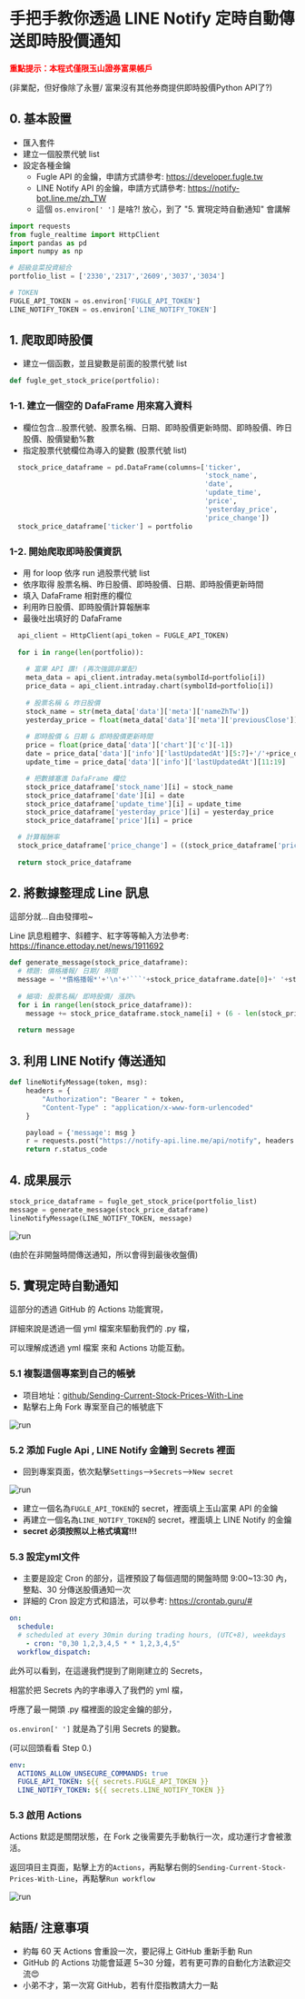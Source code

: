 # 手把手教你透過 LINE Notify 定時自動傳送即時股價通知
<span style="color:red;">**重點提示：本程式僅限玉山證券富果帳戶**</span>

(非業配，但好像除了永豐/ 富果沒有其他券商提供即時股價Python API了?)

## 0. 基本設置
- 匯入套件
- 建立一個股票代號 list
- 設定各種金鑰
  - Fugle API 的金鑰，申請方式請參考: https://developer.fugle.tw
  - LINE Notify API 的金鑰，申請方式請參考: https://notify-bot.line.me/zh_TW
  - 這個 `os.environ[' ']` 是啥?! 放心，到了 "5. 實現定時自動通知" 會講解

```python
import requests
from fugle_realtime import HttpClient
import pandas as pd
import numpy as np

# 超級韭菜投資組合
portfolio_list = ['2330','2317','2609','3037','3034']

# TOKEN
FUGLE_API_TOKEN = os.environ['FUGLE_API_TOKEN']
LINE_NOTIFY_TOKEN = os.environ['LINE_NOTIFY_TOKEN']
```

## 1. 爬取即時股價
- 建立一個函數，並且變數是前面的股票代號 list

```python
def fugle_get_stock_price(portfolio):
```

### 1-1. 建立一個空的 DafaFrame 用來寫入資料
- 欄位包含...股票代號、股票名稱、日期、即時股價更新時間、即時股價、昨日股價、股價變動%數
- 指定股票代號欄位為導入的變數 (股票代號 list)

```python
  stock_price_dataframe = pd.DataFrame(columns=['ticker', 
                                                'stock_name',
                                                'date',
                                                'update_time', 
                                                'price', 
                                                'yesterday_price', 
                                                'price_change'])
  stock_price_dataframe['ticker'] = portfolio
```
### 1-2. 開始爬取即時股價資訊
- 用 for loop 依序 run 過股票代號 list
- 依序取得 股票名稱、昨日股價、即時股價、日期、即時股價更新時間
- 填入 DafaFrame 相對應的欄位
- 利用昨日股價、即時股價計算報酬率
- 最後吐出填好的 DafaFrame

```python
  api_client = HttpClient(api_token = FUGLE_API_TOKEN)
  
  for i in range(len(portfolio)):
    
    # 富果 API 讚! (再次強調非業配)
    meta_data = api_client.intraday.meta(symbolId=portfolio[i])
    price_data = api_client.intraday.chart(symbolId=portfolio[i])
    
    # 股票名稱 & 昨日股價
    stock_name = str(meta_data['data']['meta']['nameZhTw'])
    yesterday_price = float(meta_data['data']['meta']['previousClose'])
    
    # 即時股價 & 日期 & 即時股價更新時間
    price = float(price_data['data']['chart']['c'][-1])
    date = price_data['data']['info']['lastUpdatedAt'][5:7]+'/'+price_data['data']['info']['lastUpdatedAt'][8:10]
    update_time = price_data['data']['info']['lastUpdatedAt'][11:19]

    # 把數據塞進 DafaFrame 欄位
    stock_price_dataframe['stock_name'][i] = stock_name
    stock_price_dataframe['date'][i] = date
    stock_price_dataframe['update_time'][i] = update_time
    stock_price_dataframe['yesterday_price'][i] = yesterday_price
    stock_price_dataframe['price'][i] = price

  # 計算報酬率
  stock_price_dataframe['price_change'] = ((stock_price_dataframe['price']/stock_price_dataframe['yesterday_price']-1)*100).astype('float').round(decimals = 2)
  
  return stock_price_dataframe
```

## 2. 將數據整理成 Line 訊息
這部分就...自由發揮啦~

Line 訊息粗體字、斜體字、紅字等等輸入方法參考: https://finance.ettoday.net/news/1911692

```python
def generate_message(stock_price_dataframe):
  # 標題: 價格播報/ 日期/ 時間
  message = '*價格播報*'+'\n'+'```'+stock_price_dataframe.date[0]+' '+stock_price_dataframe.update_time[0]+'```\n'
  
  # 細項: 股票名稱/ 即時股價/ 漲跌%
  for i in range(len(stock_price_dataframe)):
    message += stock_price_dataframe.stock_name[i] + (6 - len(stock_price_dataframe.stock_name[i]))*'  ' + str(stock_price_dataframe.price[i]) + (6 - len(str(stock_price_dataframe.price[i])))*'  ' +'( _' + str(stock_price_dataframe.price_change[i]) + '%_ )' + '\n'
  
  return message
```

## 3. 利用 LINE Notify 傳送通知

```python
def lineNotifyMessage(token, msg):
    headers = {
        "Authorization": "Bearer " + token, 
        "Content-Type" : "application/x-www-form-urlencoded"
    }

    payload = {'message': msg }
    r = requests.post("https://notify-api.line.me/api/notify", headers = headers, params = payload)
    return r.status_code
```

## 4. 成果展示

```python
stock_price_dataframe = fugle_get_stock_price(portfolio_list)
message = generate_message(stock_price_dataframe)
lineNotifyMessage(LINE_NOTIFY_TOKEN, message)
```
![run](https://s2.loli.net/2022/12/06/QgBqkdvthirKUD7.png)

(由於在非開盤時間傳送通知，所以會得到最後收盤價)

## 5. 實現定時自動通知

這部分的透過 GitHub 的 Actions 功能實現，

詳細來說是透過一個 yml 檔案來驅動我們的 .py 檔，

可以理解成透過 yml 檔案 來和 Actions 功能互動。

### 5.1 複製這個專案到自己的帳號
- 项目地址：[github/Sending-Current-Stock-Prices-With-Line](https://github.com/ryk001/Sending-Current-Stock-Prices-With-Line.git)
- 點擊右上角 Fork 專案至自己的帳號底下

![run](https://s2.loli.net/2022/12/06/1ta8qHFNBWjQuUb.png)

### 5.2 添加 Fugle Api , LINE Notify 金鑰到 Secrets 裡面

- 回到專案頁面，依次點擊`Settings`-->`Secrets`-->`New secret`

![run](https://s2.loli.net/2022/12/07/7lvh9u3ayXZkIAm.png)

- 建立一個名為`FUGLE_API_TOKEN`的 secret，裡面填上玉山富果 API 的金鑰
- 再建立一個名為`LINE_NOTIFY_TOKEN`的 secret，裡面填上 LINE Notify 的金鑰
- **secret 必須按照以上格式填寫!!!**


### 5.3 設定yml文件
- 主要是設定 Cron 的部分，這裡預設了每個週間的開盤時間 9:00~13:30 內，整點、30 分傳送股價通知一次
- 詳細的 Cron 設定方式和語法，可以參考: https://crontab.guru/#

```yml
on:
  schedule:
  # scheduled at every 30min during trading hours, (UTC+8), weekdays
    - cron: "0,30 1,2,3,4,5 * * 1,2,3,4,5"
  workflow_dispatch:
```

此外可以看到，在這邊我們提到了剛剛建立的 Secrets，

相當於把 Secrets 內的字串導入了我們的 yml 檔，

呼應了最一開頭 .py 檔裡面的設定金鑰的部分，

`os.environ[' ']` 就是為了引用 Secrets 的變數。

(可以回頭看看 Step 0.)

```yml
env:
  ACTIONS_ALLOW_UNSECURE_COMMANDS: true
  FUGLE_API_TOKEN: ${{ secrets.FUGLE_API_TOKEN }}
  LINE_NOTIFY_TOKEN: ${{ secrets.LINE_NOTIFY_TOKEN }}
```

### 5.3 啟用 Actions

Actions 默認是關閉狀態，在 Fork 之後需要先手動執行一次，成功運行才會被激活。

返回項目主頁面，點擊上方的`Actions`，再點擊右側的`Sending-Current-Stock-Prices-With-Line`，再點擊`Run workflow`

![run](https://s2.loli.net/2022/12/07/jQufzoTSVdcbsn2.png)

## 結語/ 注意事項
- 約每 60 天 Actions 會重設一次，要記得上 GitHub 重新手動 Run
- GitHub 的 Actions 功能會延遲 5~30 分鐘，若有更可靠的自動化方法歡迎交流😍
- 小弟不才，第一次寫 GitHub，若有什麼指教請大力一點
